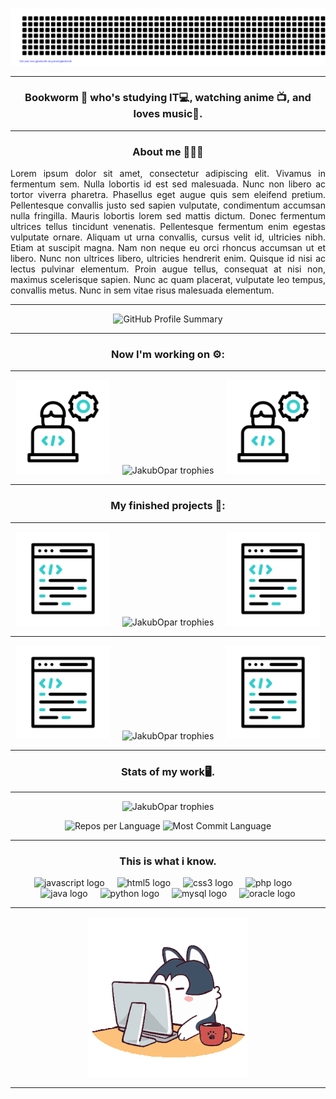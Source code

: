 ###
<div align="center">
  
![Hello](gitartwork.svg)

</div>

---

<h3 align="center">Bookworm 📖 who's studying IT💻, watching anime 📺, and loves music🎵.</h3>

---

<h3 align="center">About me 🙋🏻‍♂️</h3>
<p align="justify">Lorem ipsum dolor sit amet, consectetur adipiscing elit. Vivamus in fermentum sem. Nulla lobortis id est sed malesuada. Nunc non libero ac tortor viverra pharetra. Phasellus eget augue quis sem eleifend pretium. Pellentesque convallis justo sed sapien vulputate, condimentum accumsan nulla fringilla. Mauris lobortis lorem sed mattis dictum. Donec fermentum ultrices tellus tincidunt venenatis. Pellentesque fermentum enim egestas vulputate ornare. Aliquam ut urna convallis, cursus velit id, ultricies nibh. Etiam at suscipit magna. Nam non neque eu orci rhoncus accumsan ut et libero. Nunc non ultrices libero, ultricies hendrerit enim. Quisque id nisi ac lectus pulvinar elementum. Proin augue tellus, consequat at nisi non, maximus scelerisque sapien. Nunc ac quam placerat, vulputate leo tempus, convallis metus. Nunc in sem vitae risus malesuada elementum.</p>

---

<p align="center">
  <img src="http://github-profile-summary-cards.vercel.app/api/cards/profile-details?username=JakubOpar&theme=discord_old_blurple" alt="GitHub Profile Summary">
</p>

---

<h3 align="center">
  Now I'm working on ⚙️: 
</h3>

---

<p align="center">
  <img src="programmer.gif" width="150"> &nbsp;&nbsp;&nbsp;
  <img src="https://github-readme-stats.vercel.app/api/pin/?username=JakubOpar&theme=discord_old_blurple&repo=myTDL" alt="JakubOpar trophies"/> &nbsp;&nbsp;&nbsp;
  <img src="programmer.gif" width="150">
</p>

---

<h3 align="center">
  My finished projects 📄: 
</h3>

---

<p align="center">
  <img src="coding.gif" width="150"> &nbsp;&nbsp;&nbsp;
  <img src="https://github-readme-stats.vercel.app/api/pin/?username=JakubOpar&theme=discord_old_blurple&repo=projektIT" alt="JakubOpar trophies"/> &nbsp;&nbsp;&nbsp;
  <img src="coding.gif" width="150">
</p>

---

<p align="center">
  <img src="coding.gif" width="150"> &nbsp;&nbsp;&nbsp;
  <img src="https://github-readme-stats.vercel.app/api/pin/?username=JakubOpar&theme=discord_old_blurple&repo=systemzarzadzaniapoczta" alt="JakubOpar trophies"/> &nbsp;&nbsp;&nbsp;
  <img src="coding.gif" width="150">
</p>

---

<h3 align="center">Stats of my work🖥️.</h3>

---

<p align="center">
  <img src="https://github-readme-stats.vercel.app/api/top-langs/?username=JakubOpar&theme=discord_old_blurple&layout=compact" alt="JakubOpar trophies"/>
</p>

<p align="center">
  <img src="http://github-profile-summary-cards.vercel.app/api/cards/repos-per-language?username=JakubOpar&theme=discord_old_blurple" alt="Repos per Language">
  <img src="http://github-profile-summary-cards.vercel.app/api/cards/most-commit-language?username=JakubOpar&theme=discord_old_blurple" alt="Most Commit Language">
</p>

---

<h3 align="center">This is what i know.</h3>

<div align="center">
  <img src="https://cdn.jsdelivr.net/gh/devicons/devicon/icons/javascript/javascript-original.svg" height="40" alt="javascript logo"  />
  <img width="12" />
  <img src="https://cdn.jsdelivr.net/gh/devicons/devicon/icons/html5/html5-original.svg" height="40" alt="html5 logo"  />
  <img width="12" />
  <img src="https://cdn.jsdelivr.net/gh/devicons/devicon/icons/css3/css3-original.svg" height="40" alt="css3 logo"  />
  <img width="12" />
  <img src="https://cdn.jsdelivr.net/gh/devicons/devicon/icons/php/php-original.svg" height="40" alt="php logo"  />
  <img width="12" />
  <img src="https://cdn.jsdelivr.net/gh/devicons/devicon/icons/java/java-original.svg" height="40" alt="java logo"  />
  <img width="12" />
  <img src="https://cdn.jsdelivr.net/gh/devicons/devicon/icons/python/python-original.svg" height="40" alt="python logo"  />
  <img width="12" />
  <img src="https://cdn.jsdelivr.net/gh/devicons/devicon/icons/mysql/mysql-original.svg" height="40" alt="mysql logo"  />
  <img width="12" />
  <img src="https://cdn.jsdelivr.net/gh/devicons/devicon/icons/oracle/oracle-original.svg" height="40" alt="oracle logo"  />
</div>

---

<p align="center">
  <img src="angry.gif" alt="angry"/>
</p>

---
